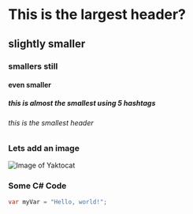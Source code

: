 # This is the largest header? 
## slightly smaller
### smallers still
#### even smaller
##### this is almost the smallest using 5 hashtags
###### this is the smallest header
### Lets add an image
![Image of Yaktocat](https://octodex.github.com/images/yaktocat.png)
### Some C# Code
``` C#
var myVar = "Hello, world!";
```
